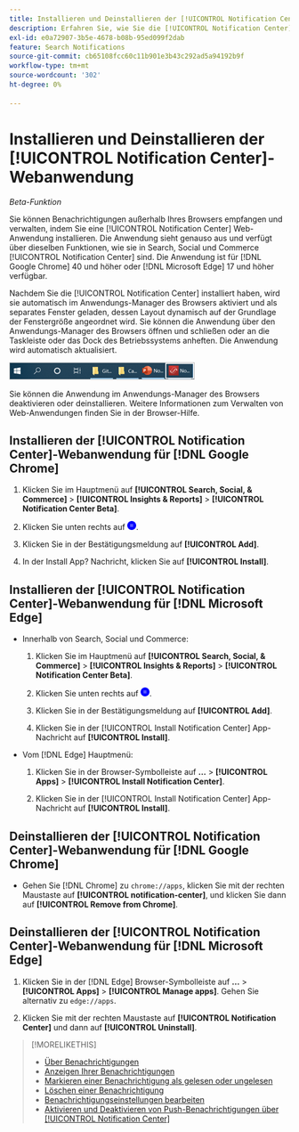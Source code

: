 ```yaml
---
title: Installieren und Deinstallieren der [!UICONTROL Notification Center]-Webanwendung
description: Erfahren Sie, wie Sie die [!UICONTROL Notification Center] Web-Anwendung installieren und deinstallieren.
exl-id: e0a72907-3b5e-4678-b08b-95ed099f2dab
feature: Search Notifications
source-git-commit: cb65108fcc60c11b901e3b43c292ad5a94192b9f
workflow-type: tm+mt
source-wordcount: '302'
ht-degree: 0%

---
```


# Installieren und Deinstallieren der [!UICONTROL Notification Center]-Webanwendung

*Beta-Funktion*

Sie können Benachrichtigungen außerhalb Ihres Browsers empfangen und verwalten, indem Sie eine [!UICONTROL Notification Center] Web-Anwendung installieren. Die Anwendung sieht genauso aus und verfügt über dieselben Funktionen, wie sie in Search, Social und Commerce [!UICONTROL Notification Center] sind. Die Anwendung ist für [!DNL Google Chrome] 40 und höher oder [!DNL Microsoft Edge] 17 und höher verfügbar.

Nachdem Sie die [!UICONTROL Notification Center] installiert haben, wird sie automatisch im Anwendungs-Manager des Browsers aktiviert und als separates Fenster geladen, dessen Layout dynamisch auf der Grundlage der Fenstergröße angeordnet wird. Sie können die Anwendung über den Anwendungs-Manager des Browsers öffnen und schließen oder an die Taskleiste oder das Dock des Betriebssystems anheften. Die Anwendung wird automatisch aktualisiert.

![Benachrichtigungszentrum-Symbol in Microsoft Windows-Taskleiste](/help/search-social-commerce/assets/windows-taskbar.png "Benachrichtigungszentrum-Symbol in Microsoft Windows-Taskleiste")

Sie können die Anwendung im Anwendungs-Manager des Browsers deaktivieren oder deinstallieren. Weitere Informationen zum Verwalten von Web-Anwendungen finden Sie in der Browser-Hilfe.

## Installieren der [!UICONTROL Notification Center]-Webanwendung für [!DNL Google Chrome]

1. Klicken Sie im Hauptmenü auf **[!UICONTROL Search, Social, & Commerce]** > **[!UICONTROL Insights & Reports]** > **[!UICONTROL Notification Center Beta]**.

1. Klicken Sie unten rechts auf ![Benachrichtigungszentrum-Webanwendung installieren](/help/search-social-commerce/assets/notifications-install-app.png "Benachrichtigungszentrum-Webanwendung installieren").

1. Klicken Sie in der Bestätigungsmeldung auf **[!UICONTROL Add]**.

1. In der Install App? Nachricht, klicken Sie auf **[!UICONTROL Install]**.

## Installieren der [!UICONTROL Notification Center]-Webanwendung für [!DNL Microsoft Edge]

* Innerhalb von Search, Social und Commerce:

   1. Klicken Sie im Hauptmenü auf **[!UICONTROL Search, Social, & Commerce]** > **[!UICONTROL Insights & Reports]** > **[!UICONTROL Notification Center Beta]**.

   1. Klicken Sie unten rechts auf ![Benachrichtigungszentrum-Webanwendung installieren](/help/search-social-commerce/assets/notifications-install-app.png "Benachrichtigungszentrum-Webanwendung installieren").

   1. Klicken Sie in der Bestätigungsmeldung auf **[!UICONTROL Add]**.

   1. Klicken Sie in der [!UICONTROL Install Notification Center] App-Nachricht auf **[!UICONTROL Install]**.

* Vom [!DNL Edge] Hauptmenü:

   1. Klicken Sie in der Browser-Symbolleiste auf **…** > **[!UICONTROL Apps]** > **[!UICONTROL Install Notification Center]**.

   1. Klicken Sie in der [!UICONTROL Install Notification Center] App-Nachricht auf **[!UICONTROL Install]**.

## Deinstallieren der [!UICONTROL Notification Center]-Webanwendung für [!DNL Google Chrome]

* Gehen Sie [!DNL Chrome] zu `chrome://apps`, klicken Sie mit der rechten Maustaste auf **[!UICONTROL notification-center]**, und klicken Sie dann auf **[!UICONTROL Remove from Chrome]**.

## Deinstallieren der [!UICONTROL Notification Center]-Webanwendung für [!DNL Microsoft Edge]

1. Klicken Sie in der [!DNL Edge] Browser-Symbolleiste auf **…** > **[!UICONTROL Apps]** > **[!UICONTROL Manage apps]**. Gehen Sie alternativ zu `edge://apps`.

1. Klicken Sie mit der rechten Maustaste auf **[!UICONTROL Notification Center]** und dann auf **[!UICONTROL Uninstall]**.

>[!MORELIKETHIS]
>
>* [Über Benachrichtigungen](/help/search-social-commerce/notifications/notification-about.md)
>* [Anzeigen Ihrer Benachrichtigungen](notification-view.md)
>* [Markieren einer Benachrichtigung als gelesen oder ungelesen](notification-mark-read-unread.md)
>* [Löschen einer Benachrichtigung](notification-delete.md)
>* [Benachrichtigungseinstellungen bearbeiten](notification-edit.md)
>* [Aktivieren und Deaktivieren von Push-Benachrichtigungen über [!UICONTROL Notification Center]](notifications-push-enable-disable.md)
